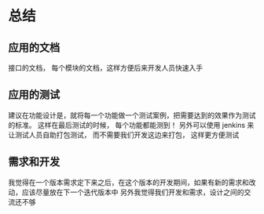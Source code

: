 # 总结

## 应用的文档
接口的文档， 每个模块的文档，这样方便后来开发人员快速入手

## 应用的测试
建议在功能设计是，就将每一个功能做一个测试案例，把需要达到的效果作为测试的标准。
这样在最后测试的时候， 每个功能都能测到！
另外可以使用 jenkins 来让测试人员自助打包测试， 而不需要我们开发这边来打包， 这样更方便测试

## 需求和开发
我觉得在一个版本需求定下来之后，在这个版本的开发期间，如果有新的需求和改动，应该尽量放在下一个迭代版本中
另外我觉得我们开发和需求，设计之间的交流还不够
